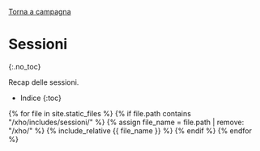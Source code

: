 [Torna a campagna](./campaign.md)

# Sessioni
{:.no_toc}

Recap delle sessioni.

* Indice
{:toc}

{% for file in site.static_files %}
{% if file.path contains "/xho/includes/sessioni/" %}
{% assign file_name = file.path | remove:  "/xho/" %}
{% include_relative {{ file_name }} %}
{% endif %}
{% endfor %}